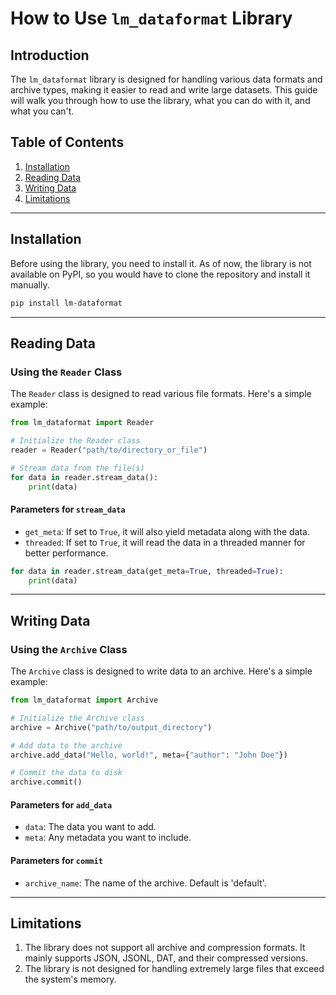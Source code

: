 # How to Use `lm_dataformat` Library

## Introduction

The `lm_dataformat` library is designed for handling various data formats and archive types, making it easier to read and write large datasets. This guide will walk you through how to use the library, what you can do with it, and what you can't.

## Table of Contents

1. [Installation](#installation)
2. [Reading Data](#reading-data)
3. [Writing Data](#writing-data)
4. [Limitations](#limitations)

---

## Installation

Before using the library, you need to install it. As of now, the library is not available on PyPI, so you would have to clone the repository and install it manually.

```bash
pip install lm-dataformat
```

---

## Reading Data

### Using the `Reader` Class

The `Reader` class is designed to read various file formats. Here's a simple example:

```python
from lm_dataformat import Reader

# Initialize the Reader class
reader = Reader("path/to/directory_or_file")

# Stream data from the file(s)
for data in reader.stream_data():
    print(data)
```

#### Parameters for `stream_data`

- `get_meta`: If set to `True`, it will also yield metadata along with the data.
- `threaded`: If set to `True`, it will read the data in a threaded manner for better performance.

```python
for data in reader.stream_data(get_meta=True, threaded=True):
    print(data)
```

---

## Writing Data

### Using the `Archive` Class

The `Archive` class is designed to write data to an archive. Here's a simple example:

```python
from lm_dataformat import Archive

# Initialize the Archive class
archive = Archive("path/to/output_directory")

# Add data to the archive
archive.add_data("Hello, world!", meta={"author": "John Doe"})

# Commit the data to disk
archive.commit()
```

#### Parameters for `add_data`

- `data`: The data you want to add.
- `meta`: Any metadata you want to include.

#### Parameters for `commit`

- `archive_name`: The name of the archive. Default is 'default'.

---

## Limitations

1. The library does not support all archive and compression formats. It mainly supports JSON, JSONL, DAT, and their compressed versions.
2. The library is not designed for handling extremely large files that exceed the system's memory.
